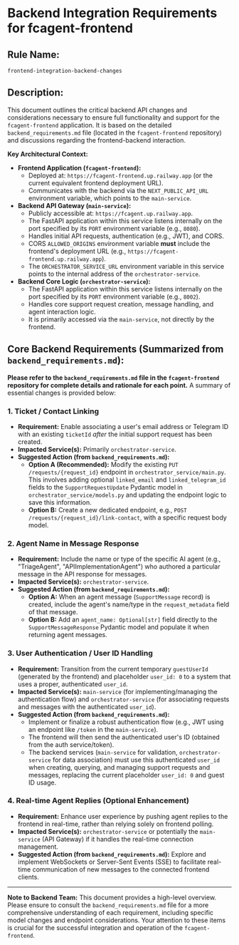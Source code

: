 # Backend Integration Requirements for fcagent-frontend

## Rule Name:
`frontend-integration-backend-changes`

## Description:
This document outlines the critical backend API changes and considerations necessary to ensure full functionality and support for the `fcagent-frontend` application. It is based on the detailed `backend_requirements.md` file (located in the `fcagent-frontend` repository) and discussions regarding the frontend-backend interaction.

**Key Architectural Context:**

*   **Frontend Application (`fcagent-frontend`):**
    *   Deployed at: `https://fcagent-frontend.up.railway.app` (or the current equivalent frontend deployment URL).
    *   Communicates with the backend via the `NEXT_PUBLIC_API_URL` environment variable, which points to the `main-service`.
*   **Backend API Gateway (`main-service`):**
    *   Publicly accessible at: `https://fcagent.up.railway.app`.
    *   The FastAPI application within this service listens internally on the port specified by its `PORT` environment variable (e.g., `8080`).
    *   Handles initial API requests, authentication (e.g., JWT), and CORS.
    *   CORS `ALLOWED_ORIGINS` environment variable **must** include the frontend's deployment URL (e.g., `https://fcagent-frontend.up.railway.app`).
    *   The `ORCHESTRATOR_SERVICE_URL` environment variable in this service points to the internal address of the `orchestrator-service`.
*   **Backend Core Logic (`orchestrator-service`):**
    *   The FastAPI application within this service listens internally on the port specified by its `PORT` environment variable (e.g., `8002`).
    *   Handles core support request creation, message handling, and agent interaction logic.
    *   It is primarily accessed via the `main-service`, not directly by the frontend.

## Core Backend Requirements (Summarized from `backend_requirements.md`):

**Please refer to the `backend_requirements.md` file in the `fcagent-frontend` repository for complete details and rationale for each point.** A summary of essential changes is provided below:

### 1. Ticket / Contact Linking
*   **Requirement:** Enable associating a user's email address or Telegram ID with an existing `ticketId` *after* the initial support request has been created.
*   **Impacted Service(s):** Primarily `orchestrator-service`.
*   **Suggested Action (from `backend_requirements.md`):**
    *   **Option A (Recommended):** Modify the existing `PUT /requests/{request_id}` endpoint in `orchestrator_service/main.py`. This involves adding optional `linked_email` and `linked_telegram_id` fields to the `SupportRequestUpdate` Pydantic model in `orchestrator_service/models.py` and updating the endpoint logic to save this information.
    *   **Option B:** Create a new dedicated endpoint, e.g., `POST /requests/{request_id}/link-contact`, with a specific request body model.

### 2. Agent Name in Message Response
*   **Requirement:** Include the name or type of the specific AI agent (e.g., "TriageAgent", "APIImplementationAgent") who authored a particular message in the API response for messages.
*   **Impacted Service(s):** `orchestrator-service`.
*   **Suggested Action (from `backend_requirements.md`):**
    *   **Option A:** When an agent message (`SupportMessage` record) is created, include the agent's name/type in the `request_metadata` field of that message.
    *   **Option B:** Add an `agent_name: Optional[str]` field directly to the `SupportMessageResponse` Pydantic model and populate it when returning agent messages.

### 3. User Authentication / User ID Handling
*   **Requirement:** Transition from the current temporary `guestUserId` (generated by the frontend) and placeholder `user_id: 0` to a system that uses a proper, authenticated `user_id`.
*   **Impacted Service(s):** `main-service` (for implementing/managing the authentication flow) and `orchestrator-service` (for associating requests and messages with the authenticated `user_id`).
*   **Suggested Action (from `backend_requirements.md`):**
    *   Implement or finalize a robust authentication flow (e.g., JWT using an endpoint like `/token` in the `main-service`).
    *   The frontend will then send the authenticated user's ID (obtained from the auth service/token).
    *   The backend services (`main-service` for validation, `orchestrator-service` for data association) must use this authenticated `user_id` when creating, querying, and managing support requests and messages, replacing the current placeholder `user_id: 0` and guest ID usage.

### 4. Real-time Agent Replies (Optional Enhancement)
*   **Requirement:** Enhance user experience by pushing agent replies to the frontend in real-time, rather than relying solely on frontend polling.
*   **Impacted Service(s):** `orchestrator-service` or potentially the `main-service` (API Gateway) if it handles the real-time connection management.
*   **Suggested Action (from `backend_requirements.md`):** Explore and implement WebSockets or Server-Sent Events (SSE) to facilitate real-time communication of new messages to the connected frontend clients.

---

**Note to Backend Team:** This document provides a high-level overview. Please ensure to consult the `backend_requirements.md` file for a more comprehensive understanding of each requirement, including specific model changes and endpoint considerations. Your attention to these items is crucial for the successful integration and operation of the `fcagent-frontend`. 
